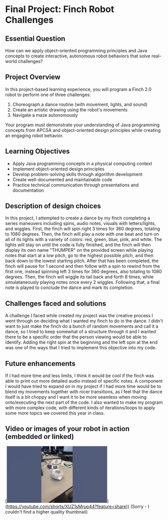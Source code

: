 # Final Project: Finch Robot Challenges

## Essential Question
How can we apply object-oriented programming principles and Java concepts to create interactive, autonomous robot behaviors that solve real-world challenges?

## Project Overview
In this project-based learning experience, you will program a Finch 2.0 robot to perform one of three challenges:
1. Choreograph a dance routine (with movement, lights, and sound)
2. Create an artistic drawing using the robot's movements
3. Navigate a maze autonomously

Your program must demonstrate your understanding of Java programming concepts from APCSA and object-oriented design principles while creating an engaging robot behavior.

## Learning Objectives
- Apply Java programming concepts in a physical computing context
- Implement object-oriented design principles
- Develop problem-solving skills through algorithm development
- Create well-documented and maintainable code
- Practice technical communication through presentations and documentation

## Description of design choices
In this project, I attempted to create a dance by my finch completing a series maneuvers including spins, audio notes, visuals with letters/lights, and wiggles. First, the finch will spin right 3 times for 360 degrees, totaling to 1080 degrees. Then, the finch will play a note with one beat and turn on all of its lights with a variety of colors: red, green, blue, pink, and white. The lights will stay on until the code is fully finished, and the finch will then display its own name "THUMPER" on the provided screen while playing notes that start at a low pitch, go to the highest possible pitch, and then back down to the lowest starting pitch. After that has been completed, the finch will pause for 1 second and then follow with a spin to rewind from the first one, instead spinning left 3 times for 360 degrees, also totaling to 1080 degrees. Then, the finch will wiggle its tail back and forth 8 times, while simulataneously playing notes once every 2 wiggles. Following that, a final note is played to conclude the dance and mark its completion. 

## Challenges faced and solutions
A challenge I faced while created my project was the creative process I went through on deciding what I wanted my finch to do in the dance. I didn't want to just make the finch do a bunch of random movements and call it a dance, so I tried to keep somewhat of a structure through it and I wanted there to be a specific order that the person viewing would be able to identify. Adding the right spin at the beginning and the left spin at the end was one of the ways that I tried to implement this objective into my code.

## Future enhancements
If I had more time and less limits, I think it would be cool if the finch was able to print out more detailed audio instead of specific notes. A component I would have tried to expand on in my project if I had more time would be to blend my movements together with nicer transitions, as I feel that the dance itself is a bit choppy and I want it to be more seamless when moving onto/executing the next part of the code. I also wanted to make my program with more complex code, with different kinds of iterations/loops to apply some more topics we covered this year in class.

## Video or images of your robot in action (embedded or linked)
[![Final Project - Finch Project (AP Comp Sci Period 5)](mq2.jpg))(https://youtube.com/shorts/XUZ1sMrup44?feature=share)) (Sorry - I couldn't find a higher quality thumbnail)
